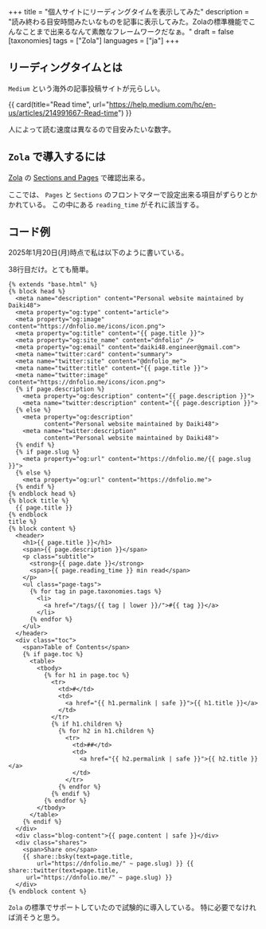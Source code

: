 +++
title = "個人サイトにリーディングタイムを表示してみた"
description = "読み終わる目安時間みたいなものを記事に表示してみた。Zolaの標準機能でこんなことまで出来るなんて素敵なフレームワークだなぁ。"
draft = false
[taxonomies]
tags = ["Zola"]
languages = ["ja"]
+++

## リーディングタイムとは

`Medium` という海外の記事投稿サイトが元らしい。

{{ card(title="Read time", url="https://help.medium.com/hc/en-us/articles/214991667-Read-time") }}

人によって読む速度は異なるので目安みたいな数字。

## `Zola` で導入するには

[Zola](https://www.getzola.org) の [Sections and Pages](https://www.getzola.org/documentation/templates/pages-sections/) で確認出来る。

ここでは、 `Pages` と `Sections` のフロントマターで設定出来る項目がずらりとかかれている。
この中にある `reading_time` がそれに該当する。

## コード例

2025年1月20日(月)時点で私は以下のように書いている。

38行目だけ。とても簡単。

```html,linenos,hl_lines=38
{% extends "base.html" %}
{% block head %}
  <meta name="description" content="Personal website maintained by Daiki48">
  <meta property="og:type" content="article">
  <meta property="og:image" content="https://dnfolio.me/icons/icon.png">
  <meta property="og:title" content="{{ page.title }}">
  <meta property="og:site_name" content="dnfolio" />
  <meta property="og:email" content="daiki48.engineer@gmail.com">
  <meta name="twitter:card" content="summary">
  <meta name="twitter:site" content="@dnfolio_me">
  <meta name="twitter:title" content="{{ page.title }}">
  <meta name="twitter:image" content="https://dnfolio.me/icons/icon.png">
  {% if page.description %}
    <meta property="og:description" content="{{ page.description }}">
    <meta name="twitter:description" content="{{ page.description }}">
  {% else %}
    <meta property="og:description"
          content="Personal website maintained by Daiki48">
    <meta name="twitter:description"
          content="Personal website maintained by Daiki48">
  {% endif %}
  {% if page.slug %}
    <meta property="og:url" content="https://dnfolio.me/{{ page.slug }}">
  {% else %}
    <meta property="og:url" content="https://dnfolio.me">
  {% endif %}
{% endblock head %}
{% block title %}
  {{ page.title }}
{% endblock
title %}
{% block content %}
  <header>
    <h1>{{ page.title }}</h1>
    <span>{{ page.description }}</span>
    <p class="subtitle">
      <strong>{{ page.date }}</strong>
      <span>{{ page.reading_time }} min read</span>
    </p>
    <ul class="page-tags">
      {% for tag in page.taxonomies.tags %}
        <li>
          <a href="/tags/{{ tag | lower }}/">#{{ tag }}</a>
        </li>
      {% endfor %}
    </ul>
  </header>
  <div class="toc">
    <span>Table of Contents</span>
    {% if page.toc %}
      <table>
        <tbody>
          {% for h1 in page.toc %}
            <tr>
              <td>#</td>
              <td>
                <a href="{{ h1.permalink | safe }}">{{ h1.title }}</a>
              </td>
            </tr>
            {% if h1.children %}
              {% for h2 in h1.children %}
                <tr>
                  <td>##</td>
                  <td>
                    <a href="{{ h2.permalink | safe }}">{{ h2.title }}</a>
                  </td>
                </tr>
              {% endfor %}
            {% endif %}
          {% endfor %}
        </tbody>
      </table>
    {% endif %}
  </div>
  <div class="blog-content">{{ page.content | safe }}</div>
  <div class="shares">
    <span>Share on</span>
    {{ share::bsky(text=page.title,
        url="https://dnfolio.me/" ~ page.slug) }} {{ share::twitter(text=page.title,
     url="https://dnfolio.me/" ~ page.slug) }}
  </div>
{% endblock content %}
```

`Zola` の標準でサポートしていたので試験的に導入している。
特に必要でなければ消そうと思う。
